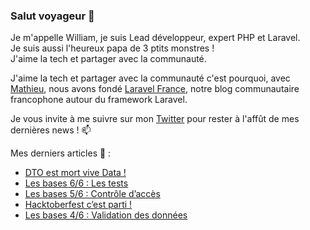### Salut voyageur 👋

Je m'appelle William, je suis Lead développeur, expert PHP et Laravel.  
Je suis aussi l'heureux papa de 3 ptits monstres !  
J'aime la tech et partager avec la communauté.  

J'aime la tech et partager avec la communauté c'est pourquoi, avec [Mathieu](https://github.com/DeGraciaMathieu), 
nous avons fondé [Laravel France](https://laravel-france.com/), notre blog communautaire francophone autour du framework Laravel.

Je vous invite à me suivre sur mon [Twitter](https://twitter.com/williamsuppo) pour rester à l'affût de mes dernières news ! 📫

Mes derniers articles 📰 :
+ [DTO est mort vive Data !](https://laravel-france.com/posts/dto-est-mort-vive-data)
+ [Les bases 6/6 : Les tests](https://laravel-france.com/posts/les-bases-66-les-tests)
+ [Les bases 5/6 : Contrôle d’accès](https://laravel-france.com/posts/les-bases-56-controle-dacces)
+ [Hacktoberfest c’est parti !](https://laravel-france.com/posts/hacktoberfest-cest-parti)
+ [Les bases 4/6 : Validation des données](https://laravel-france.com/posts/les-bases-46-validation-des-donnees)
